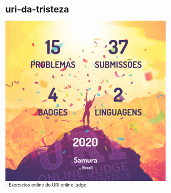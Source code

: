 # uri-da-tristeza
<img src="https://github.com/MarcoSamura/uri-da-tristeza/blob/master/uri-online-judge.png">
- Exercícios online do URI online judge
